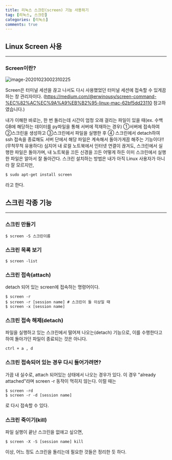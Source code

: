 ```yaml
---
title: 리눅스 스크린(screen) 기능 사용하기
tag: [리눅스, 스크린]
categories: [리눅스]
comments: true
---
```


## Linux Screen 사용

---

### Screen이란?

![image-20201023002310225](https://user-images.githubusercontent.com/37925813/96893795-0bdc5000-14c6-11eb-8956-4a3cbbf4f64b.png)

Screen은 터미널 세션을 끊고 나서도 다시 사용했었던 터미널 세션에 접속할 수 있게끔 하는 창 관리자이다. 
(https://medium.com/@erwinousy/screen-command-%EC%82%AC%EC%9A%A9%EB%B2%95-linux-mac-62bf5dd23110 참고하였습니다.)

내가 이해한 바로는, 한 번 돌리는데 시간이 엄청 오래 걸리는 파일이 있을 때(ex. 수백 GB에 해당하는 데이터를 py파일을 통해 서버에 적재하는 경우) ①서버에 접속하여 ②스크린을 생성하고 ③스크린에서 파일을 실행한 후 ④ 스크린에서 detach하여 ssh 접속을 종료해도 서버 단에서 해당 파일은 계속해서 돌아가게끔 해주는 기능이다!! (무척무척 유용하다)
심지어 내 로컬 노트북에서 인터넷 연결이 끊겨도, 스크린에서 실행한 파일은 돌아가며, 내 노트북을 끄든 신경을 끄든 어떻게 하든 이미 스크린에서 실행한 파일은 알아서 잘 돌아간다.
스크린 설치하는 방법은 내가 아직 Linux 사용자가 아니라 잘 모르지만,

```
$ sudo apt-get install screen
```

라고 한다.

## 스크린 각종 기능

---

### 스크린 만들기

```
$ screen -S 스크린이름
```

### 스크린 목록 보기

```
$ screen -list
```

### 스크린 접속(attach)

detach 되어 있는 screen에 접속하는 명령어이다.

```
$ screen -r
$ screen -r [session name] # 스크린이 둘 이상일 때
$ screen -x [session name]
```

### 스크린  접속 해제(detach)

파일을 실행하고 있는 스크린에서 떨어져 나오는(detach) 기능으로, 이를 수행한다고 하여 돌아가던 파일이 종료되는 것은 아니다. 

```
ctrl + a , d
```

### 스크린 접속되어 있는 경우 다시 들어가려면?

가끔 내 실수로, attach 되어있는 상태에서 나오는 경우가 있다. 이 경우 "already attached"라며 screen -r 동작이 먹히지 않는다. 이럴 때는

```
$ screen -rd
$ screen -r -d [session name]
```

로 다시 접속할 수 있다.

### 스크린 죽이기(kill)

파일 실행이 끝난 스크린을 없애고 싶으면,

```
$ screen -X -S [session name] kill
```

이상, 어느 정도 스크린을 돌리는데 필요한 것들은 정리한 듯 하다.
